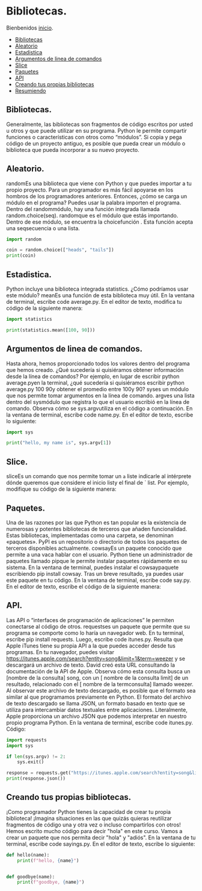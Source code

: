 # Bibliotecas.

Bienbenidos [inicio](/README.md).

- [Bibliotecas]()
- [Aleatorio]()
- [Estadistica]()
- [Argumentos de linea de comandos]()
- [Slice]()
- [Paquetes]()
- [API]()
- [Creando tus propias bibliotecas]()
- [Resumiendo]()

## Bibliotecas.
Generalmente, las bibliotecas son fragmentos de código escritos por usted u otros y que puede utilizar en su programa.
Python le permite compartir funciones o características con otros como “módulos”.
Si copia y pega código de un proyecto antiguo, es posible que pueda crear un módulo o biblioteca que pueda incorporar a su nuevo proyecto.

## Aleatorio.
randomEs una biblioteca que viene con Python y que puedes importar a tu propio proyecto.
Para un programador es más fácil apoyarse en los hombros de los programadores anteriores.
Entonces, ¿cómo se carga un módulo en el programa? Puedes usar la palabra importen el programa.
Dentro del randommódulo, hay una función integrada llamada random.choice(seq). randomque es el módulo que estás importando. Dentro de ese módulo, se encuentra la choicefunción . Esta función acepta una seqsecuencia o una lista.

```Python
import random

coin = random.choice(["heads", "tails"])
print(coin)
```
## Estadistica.
Python incluye una biblioteca integrada statistics. ¿Cómo podríamos usar este módulo?
meanEs una función de esta biblioteca muy útil. En la ventana de terminal, escribe code average.py. En el editor de texto, modifica tu código de la siguiente manera:
```Python
import statistics

print(statistics.mean([100, 90]))
```

## Argumentos de linea de comandos.
Hasta ahora, hemos proporcionado todos los valores dentro del programa que hemos creado. ¿Qué sucedería si quisiéramos obtener información desde la línea de comandos? Por ejemplo, en lugar de escribir python average.pyen la terminal, ¿qué sucedería si quisiéramos escribir python average.py 100 90y obtener el promedio entre 100y 90?
syses un módulo que nos permite tomar argumentos en la línea de comando.
argves una lista dentro del sysmódulo que registra lo que el usuario escribió en la línea de comando.
Observa cómo se sys.argvutiliza en el código a continuación. En la ventana de terminal, escribe code name.py. En el editor de texto, escribe lo siguiente:
```Python
import sys

print("hello, my name is", sys.argv[1])
```
## Slice.
sliceEs un comando que nos permite tomar un `a` liste indicarle al intérprete dónde queremos que considere el inicio listy el final de ` list. Por ejemplo, modifique su código de la siguiente manera:

## Paquetes.
Una de las razones por las que Python es tan popular es la existencia de numerosas y potentes bibliotecas de terceros que añaden funcionalidad. Estas bibliotecas, implementadas como una carpeta, se denominan «paquetes».
PyPI es un repositorio o directorio de todos los paquetes de terceros disponibles actualmente.
cowsayEs un paquete conocido que permite a una vaca hablar con el usuario.
Python tiene un administrador de paquetes llamado pipque le permite instalar paquetes rápidamente en su sistema.
En la ventana de terminal, puedes instalar el cowsaypaquete escribiendo pip install cowsay. Tras un breve resultado, ya puedes usar este paquete en tu código.
En la ventana de terminal, escribe code say.py. En el editor de texto, escribe el código de la siguiente manera:

## API.
Las API o “interfaces de programación de aplicaciones” le permiten conectarse al código de otros.
requestses un paquete que permite que su programa se comporte como lo haría un navegador web.
En tu terminal, escribe pip install requests. Luego, escribe code itunes.py.
Resulta que Apple iTunes tiene su propia API a la que puedes acceder desde tus programas. En tu navegador, puedes visitar https://itunes.apple.com/search?entity=song&limit=1&term=weezer y se descargará un archivo de texto. David creó esta URL consultando la documentación de la API de Apple. Observa cómo esta consulta busca un [nombre de la consulta] song, con un [ nombre de la consulta limit] de un resultado, relacionado con el [ nombre de la termconsulta] llamado weezer. Al observar este archivo de texto descargado, es posible que el formato sea similar al que programamos previamente en Python.
El formato del archivo de texto descargado se llama JSON, un formato basado en texto que se utiliza para intercambiar datos textuales entre aplicaciones. Literalmente, Apple proporciona un archivo JSON que podemos interpretar en nuestro propio programa Python.
En la ventana de terminal, escribe code itunes.py. Código:
```Python
import requests
import sys

if len(sys.argv) != 2:
    sys.exit()

response = requests.get("https://itunes.apple.com/search?entity=song&limit=1&term=" + sys.argv[1])
print(response.json())
```

## Creando tus propias bibliotecas.
¡Como programador Python tienes la capacidad de crear tu propia biblioteca!
¡Imagina situaciones en las que quizás quieras reutilizar fragmentos de código una y otra vez o incluso compartirlos con otros!
Hemos escrito mucho código para decir "hola" en este curso. Vamos a crear un paquete que nos permita decir "hola" y "adiós". En la ventana de tu terminal, escribe code sayings.py. En el editor de texto, escribe lo siguiente:
```Python
def hello(name):
    print(f"hello, {name}")


def goodbye(name):
    print(f"goodbye, {name}")
```



